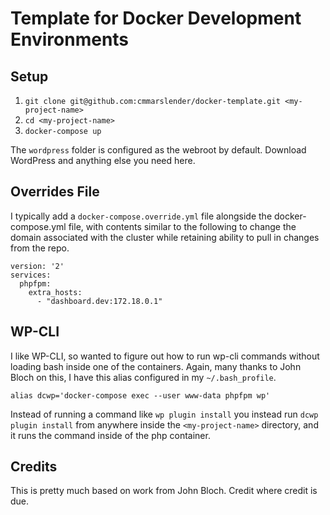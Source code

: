 # Template for Docker Development Environments

## Setup
1. `git clone git@github.com:cmmarslender/docker-template.git <my-project-name>`
1. `cd <my-project-name>`
1. `docker-compose up`

The `wordpress` folder is configured as the webroot by default. Download WordPress and anything else you need here.

## Overrides File

I typically add a `docker-compose.override.yml` file alongside the docker-compose.yml file, with contents similar to
the following to change the domain associated with the cluster while retaining ability to pull in changes from the repo.

```
version: '2'
services:
  phpfpm:
    extra_hosts:
      - "dashboard.dev:172.18.0.1"
```

## WP-CLI

I like WP-CLI, so wanted to figure out how to run wp-cli commands without loading bash inside one of the containers. Again,
many thanks to John Bloch on this, I have this alias configured in my `~/.bash_profile`. 

```
alias dcwp='docker-compose exec --user www-data phpfpm wp'
```

Instead of running a command like `wp plugin install` you instead run `dcwp plugin install` from anywhere inside the 
`<my-project-name>` directory, and it runs the command inside of the php container.

## Credits

This is pretty much based on work from John Bloch. Credit where credit is due. 
